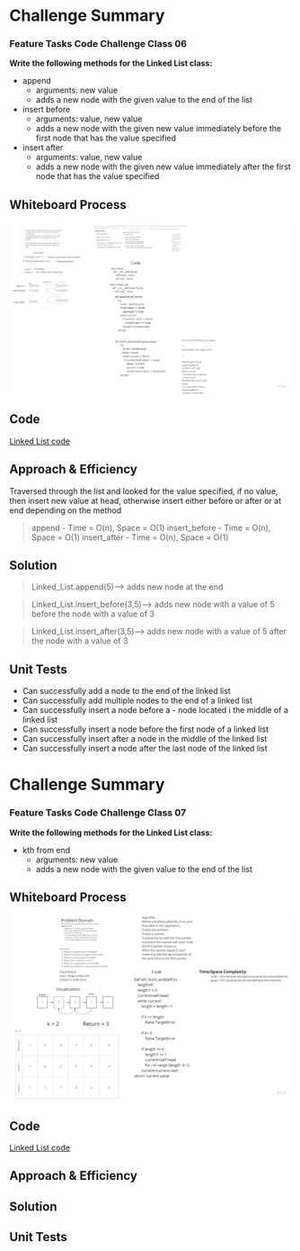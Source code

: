 # Challenge Summary
<!-- Description of the challenge -->
### Feature Tasks Code Challenge Class 06
**Write the following methods for the Linked List class:**

- append
    - arguments: new value
    - adds a new node with the given value to the end of the list
- insert before
    - arguments: value, new value
    - adds a new node with the given new value immediately before the first node that has the value specified
- insert after
    - arguments: value, new value
    - adds a new node with the given new value immediately after the first node that has the value specified


## Whiteboard Process
<!-- Embedded whiteboard image -->

![whiteboard](./Linked-Lists-insertions.jpg)

## Code
[Linked List code](./linked_list.py)

## Approach & Efficiency
<!-- What approach did you take? Why? What is the Big O space/time for this approach? -->

Traversed through the list and looked for the value specified, if no value, then insert new value at head, otherwise insert either before or after or at end depending on the method

> append - Time = O(n), Space = O(1)
insert_before - Time = O(n), Space = O(1)
insert_after - Time = O(n), Space = O(1)



## Solution
<!-- Show how to run your code, and examples of it in action -->

>Linked_List.append(5)--> adds new node at the end

>Linked_List.insert_before(3,5)--> adds new node with a value of 5 before the node with a value of 3

>Linked_List.insert_after(3,5)--> adds new node with a value of 5 after the node with a value of 3


## Unit Tests
- Can successfully add a node to the end of the linked list
- Can successfully add multiple nodes to the end of a linked list
- Can successfully insert a node before a - node located i the middle of a linked list
- Can successfully insert a node before the first node of a linked list
- Can successfully insert after a node in the middle of the linked list
- Can successfully insert a node after the last node of the linked list   

# Challenge Summary
<!-- Description of the challenge -->
### Feature Tasks Code Challenge Class 07
**Write the following methods for the Linked List class:**

- kth from end
    - arguments: new value
    - adds a new node with the given value to the end of the list



## Whiteboard Process
<!-- Embedded whiteboard image -->

![whiteboard](./Linked-list-KTH.jpg)

## Code
[Linked List code](./linked_list.py)

## Approach & Efficiency
<!-- What approach did you take? Why? What is the Big O space/time for this approach? -->




## Solution
<!-- Show how to run your code, and examples of it in action -->


## Unit Tests
